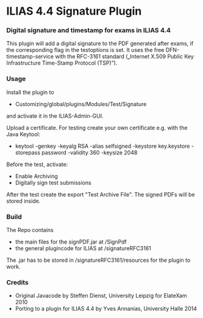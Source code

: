 # ILIAS 4.4 Signature Plugin #

### Digital signature and timestamp for exams in ILIAS 4.4 ###

This plugin will add a digital signature to the PDF generated after exams, if the corresponding flag in the testoptions is set.
It uses the free DFN-timestamp-service with the RFC-3161 standard („Internet X.509 Public Key Infrastructure Time-Stamp Protocol (TSP)“).

### Usage ###

Install the plugin to
* Customizing/global/plugins/Modules/Test/Signature

and activate it in the ILIAS-Admin-GUI.

Upload a certificate. For testing create your own certificate e.g. with the Java Keytool:
* keytool -genkey -keyalg RSA -alias selfsigned -keystore key.keystore -storepass password -validity 360 -keysize 2048

Before the test, activate:
* Enable Archiving
* Digitally sign test submissions

After the test create the export "Test Archive File". The signed PDFs will be stored inside.

### Build ###

The Repo contains
* the main files for the signPDF.jar at /SignPdf
* the general plugincode for ILIAS at /signatureRFC3161

The .jar has to be stored in /signatureRFC3161/resources for the plugin to work.


### Credits ###
* Original Javacode by Steffen Dienst, University Leipzig for ElateXam 2010
* Porting to a plugin for ILIAS 4.4 by Yves Annanias, University Halle 2014
